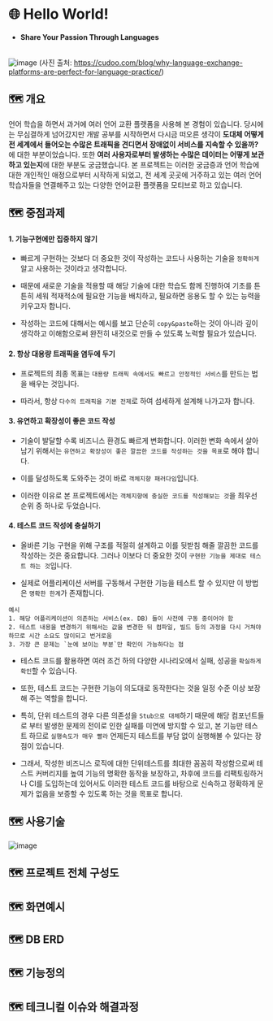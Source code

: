 # 🌐 Hello World!

- **Share Your Passion Through Languages** <br/> <br/>

![image](https://user-images.githubusercontent.com/68094005/116848654-02c3fc80-ac28-11eb-97c5-85a984ef7806.png)
(사진 출처: https://cudoo.com/blog/why-language-exchange-platforms-are-perfect-for-language-practice/)

## 🗺️ 개요 
언어 학습을 하면서 과거에 여러 언어 교환 플랫폼을 사용해 본 경험이 있습니다. 당시에는 무심결하게 넘어갔지만 개발 공부를 시작하면서 다시금 떠오른 생각이 **도대체 어떻게 전 세계에서 들어오는 수많은 트래픽을 견디면서 장애없이 서비스를 지속할 수 있을까?** 에 대한 부분이었습니다. 또한 **여러 사용자로부터 발생하는 수많은 데이터는 어떻게 보관하고 있는지**에 대한 부분도 궁금했습니다. 본 프로젝트는 이러한 궁금증과 언어 학습에 대한 개인적인 애정으로부터 시작하게 되었고, 전 세계 곳곳에 거주하고 있는 여러 언어 학습자들을 연결해주고 있는 다양한 언어교환 플랫폼을 모티브로 하고 있습니다. 

## 🗺️ 중점과제

#### 1. 기능구현에만 집중하지 않기

- 빠르게 구현하는 것보다 더 중요한 것이 작성하는 코드나 사용하는 기술을 `정확하게` 알고 사용하는 것이라고 생각합니다.

- 때문에 새로운 기술을 적용할 때 해당 기술에 대한 학습도 함께 진행하여 기초를 튼튼히 세워 적재적소에 필요한 기능을 배치하고, 필요하면 응용도 할 수 있는 능력을 키우고자 합니다.

- 작성하는 코드에 대해서는 예시를 보고 단순히 `copy&paste`하는 것이 아니라 깊이 생각하고 이해함으로써 완전히 내것으로 만들 수 있도록 노력할 필요가 있습니다.

#### 2. 항상 대용량 트래픽을 염두에 두기

- 프로젝트의 최종 목표는 `대용량 트래픽 속에서도 빠르고 안정적인 서비스`를 만드는 법을 배우는 것입니다.

- 따라서, 항상 `다수의 트래픽을 기본 전제`로 하여 섬세하게 설계해 나가고자 합니다. 

#### 3. 유연하고 확장성이 좋은 코드 작성

- 기술이 발달할 수록 비즈니스 환경도 빠르게 변화합니다. 이러한 변화 속에서 살아남기 위해서는 `유연하고 확장성이 좋은 깔끔한 코드를 작성하는 것을 목표`로 해야 합니다.

- 이를 달성하도록 도와주는 것이 바로 `객체지향 패러다임`입니다.

- 이러한 이유로 본 프로젝트에서는 `객체지향에 충실한 코드를 작성해보는 것`을 최우선 순위 중 하나로 두었습니다.

#### 4. 테스트 코드 작성에 충실하기

- 올바른 기능 구현을 위해 구조를 적절히 설계하고 이를 뒷받침 해줄 깔끔한 코드를 작성하는 것은 중요합니다. 그러나 이보다 더 중요한 것이 `구현한 기능을 제대로 테스트 하는 것`입니다.  

- 실제로 어플리케이션 서버를 구동해서 구현한 기능을 테스트 할 수 있지만 이 방법은 `명확한 한계`가 존재합니다.

```
예시
1. 해당 어플리케이션이 의존하는 서비스(ex. DB) 들이 사전에 구동 중이어야 함
2. 테스트 내용을 변경하기 위해서는 값을 변경한 뒤 컴파일, 빌드 등의 과정을 다시 거쳐야 하므로 시간 소요도 많이되고 번거로움
3. 가장 큰 문제는 `눈에 보이는 부분`만 확인이 가능하다는 점 
```

- 테스트 코드를 활용하면 여러 조건 하의 다양한 시나리오에서 실패, 성공을 `확실하게 확인`할 수 있습니다.   

- 또한, 테스트 코드는 구현한 기능이 의도대로 동작한다는 것을 일정 수준 이상 보장해 주는 역할을 합니다.

- 특히, 단위 테스트의 경우 다른 의존성을 `Stub으로 대체`하기 때문에 해당 컴포넌트들로 부터 발생한 문제의 전이로 인한 실패를 미연에 방지할 수 있고, 본 기능만 테스트 하므로 `실행속도가 매우 빨라` 언제든지 테스트를 부담 없이 실행해볼 수 있다는 장점이 있습니다.

- 그래서, 작성한 비즈니스 로직에 대한 단위테스트를 최대한 꼼꼼히 작성함으로써 테스트 커버리지를 높여 기능의 명확한 동작을 보장하고, 차후에 코드를 리팩토링하거나 CI를 도입하는데 있어서도 이러한 테스트 코드를 바탕으로 신속하고 정확하게 문제가 없음을 보증할 수 있도록 하는 것을 목표로 합니다.
 
## 🗺️ 사용기술
![image](https://user-images.githubusercontent.com/68094005/116855410-4cb2df80-ac34-11eb-9021-f83cb94c5807.png)

## 🗺️ 프로젝트 전체 구성도

## 🗺️ 화면예시

## 🗺️ DB ERD

## 🗺️ 기능정의

## 🗺️ 테크니컬 이슈와 해결과정
